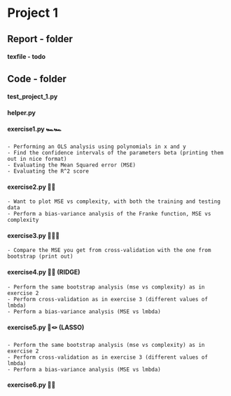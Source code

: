 # Project 1

## Report - folder 

#### texfile - todo

## Code - folder

#### test_project_1.py 

#### helper.py


#### exercise1.py 🏎🏎
    - Performing an OLS analysis using polynomials in x and y
    - Find the confidence intervals of the parameters beta (printing them out in nice format)
    - Evaluating the Mean Squared error (MSE)
    - Evaluating the R^2 score

#### exercise2.py 👞👢
    - Want to plot MSE vs complexity, with both the training and testing data
    - Perform a bias-variance analysis of the Franke function, MSE vs complexity

#### exercise3.py 🙅🏼❌
    - Compare the MSE you get from cross-validation with the one from bootstrap (print out)

#### exercise4.py 🌉🌁 (RIDGE)
    - Perform the same bootstrap analysis (mse vs complexity) as in exercise 2
    - Perform cross-validation as in exercise 3 (different values of lmbda)
    - Perform a bias-variance analysis (MSE vs lmbda)


#### exercise5.py 🤠🪢 (LASSO)
    - Perform the same bootstrap analysis (mse vs complexity) as in exercise 2
    - Perform cross-validation as in exercise 3 (different values of lmbda)
    - Perform a bias-variance analysis (MSE vs lmbda)

#### exercise6.py 🗾🧭





